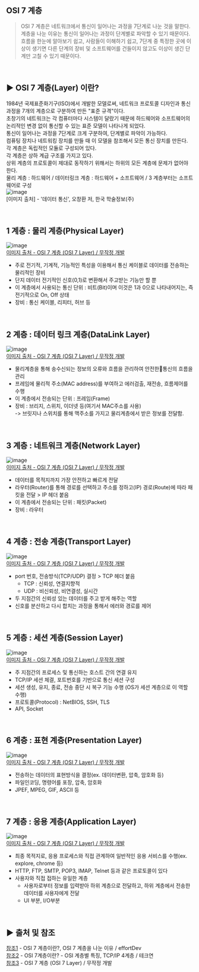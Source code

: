 ## OSI 7 계층
>OSI 7 계층은 네트워크에서 통신이 일어나는 과정을 7단계로 나눈 것을 말한다.<br>
계층을 나눈 이유는 통신이 일어나는 과정이 단계별로 파악할 수 있기 때문이다.<br>
흐름을 한눈에 알아보기 쉽고, 사람들이 이해하기 쉽고,
7단계 중 특정한 곳에 이상이 생기면 다른 단계의 장비 및 소프트웨어를 건들이지 않고도 이상이 생긴 단계만 고칠 수 있기 때문이다.<br>

<br>

## ▶️ OSI 7 계층(Layer) 이란?
1984년 국제표준화기구(ISO)에서 개발한 모델로써, 네트워크 프로토콜 디자인과 통신 과정을 7개의 계층으로
구분하여 만든 "표준 규격"이다.<br> 초창기의 네트워크는 각 컴퓨터마다 시스템이 달랐기 때문에 하드웨어와
소프트웨어의 논리적인 변경 없이 통신할 수 있는 표준 모델이 나타나게 되었다.<br>
통신이 일어나는 과정을 7단계로 크게 구분하여, 단계별로 파악이 가능하다.<br>
컴퓨팅 장치나 네트워킹 장치를 만들 때 이 모델을 참조해서 모든 통신 장치를 만든다.<br>
각 계층은 독립적인 모듈로 구성되어 있다.<br>
각 계층은 상하 계급 구조를 가지고 있다.<br>
상위 계층의 프로토콜이 제대로 동작하기 위해서는 하위의 모든 계층에 문제가 없어야 한다.<br>
물리 계층 : 하드웨어 /  데이터링크 계층 : 하드웨어 + 소프트웨어 / 3 계층부터는 소프트웨어로 구성<br>
![image](https://user-images.githubusercontent.com/117061586/232315122-9dba849a-3ed0-425e-993a-87387d405115.png)<br>
[이미지 출처] - '데이터 통신', 오창환 저, 한국 학술정보(주)


<br>

## 1 계층 : 물리 계층(Physical Layer)
![image](https://user-images.githubusercontent.com/117061586/232315233-5608be0f-6540-452d-ab0f-ef00cc114d8a.png)<br>
[이미지 출처 - OSI 7 계층 (OSI 7 Layer) / 무작정 개발](https://backendcode.tistory.com/167)<br>
* 주로 전기적, 기계적, 기능적인 특성을 이용해서 통신 케이블로 데이터를 전송하는 물리적인 장비<br>
* 단지 데이터 전기적인 신호(0,1)로 변환해서 주고받는 기능만 할 뿐<br>
* 이 계층에서 사용되는 통신 단위 : 비트(Bit)이며 이것은 1과 0으로 나타내어지는, 즉 전기적으로 On, Off 상태<br>
* 장비 : 통신 케이블, 리피터, 허브 등<br>


<br>

## 2 계층 : 데이터 링크 계층(DataLink Layer)
![image](https://user-images.githubusercontent.com/117061586/232315353-1fa0dbf6-c462-4d08-8d3c-56e19c8d4e12.png)<br>
[이미지 출처 - OSI 7 계층 (OSI 7 Layer) / 무작정 개발](https://backendcode.tistory.com/167)<br>
* 물리계층을 통해 송수신되는 정보의 오류와 흐름을 관리하여 안전한통신의 흐름을 관리<br>
* 프레임에 물리적 주소(MAC address)를 부여하고 에러검출, 재전송, 흐름제어를 수행<br>
* 이 계층에서 전송되는 단위 : 프레임(Frame)<br>
* 장비 : 브리지, 스위치, 이더넷 등(여기서 MAC주소를 사용)<br>
-> 브릿지나 스위치를 통해 맥주소를 가지고 물리계층에서 받은 정보를 전달함.<br>


<br>

## 3 계층 : 네트워크 계층(Network Layer)
![image](https://user-images.githubusercontent.com/117061586/232315540-02edb32a-98d5-47f0-bd1d-bf894f29d06f.png)<br>
[이미지 출처 - OSI 7 계층 (OSI 7 Layer) / 무작정 개발](https://backendcode.tistory.com/167)<br>
* 데이터를 목적지까지 가장 안전하고 빠르게 전달<br>
* 라우터(Router)를 통해 경로를 선택하고 주소를 정하고(IP) 경로(Route)에 따라 패킷을 전달 > IP 헤더 붙음<br>
* 이 계층에서 전송되는 단위 : 패킷(Packet)<br>
* 장비 : 라우터<br>


<br>

## 4 계층 : 전송 계층(Transport Layer)
![image](https://user-images.githubusercontent.com/117061586/232315660-43f5fd4c-dd92-4ad6-a26b-971f85693043.png)<br>
[이미지 출처 - OSI 7 계층 (OSI 7 Layer) / 무작정 개발](https://backendcode.tistory.com/167)<br>
* port 번호, 전송방식(TCP/UDP) 결정 > TCP 헤더 붙음<br>
    * TCP : 신뢰성, 연결지향적<br>
    * UDP : 비신뢰성, 비연결성, 실시간<br>
* 두 지점간의 신뢰성 있는 데이터를 주고 받게 해주는 역할<br>
* 신호를 분산하고 다시 합치는 과정을 통해서 에러와 경로를 제어<br>


<br>

## 5 계층 : 세션 계층(Session Layer)
![image](https://user-images.githubusercontent.com/117061586/232315716-410d18a5-39cf-4789-8894-26bc0fb987e8.png)<br>
[이미지 출처 - OSI 7 계층 (OSI 7 Layer) / 무작정 개발](https://backendcode.tistory.com/167)<br>
* 주 지점간의 프로세스 및 통신하는 호스트 간의 연결 유지<br>
* TCP/IP 세션 체결, 포트번호를 기반으로 통신 세션 구성<br>
* 세션 생성, 유지, 종료, 전송 중단 시 복구 기능 수행 (OS가 세션 계층으로 이 역할 수행)<br>
* 프로토콜(Protocol) : NetBIOS, SSH, TLS<br>
* API, Socket<br>

<br>

## 6 계층 : 표현 계층(Presentation Layer)
![image](https://user-images.githubusercontent.com/117061586/232315850-30bdb161-cd50-4356-8992-d7692262bee2.png)<br>
[이미지 출처 - OSI 7 계층 (OSI 7 Layer) / 무작정 개발](https://backendcode.tistory.com/167)<br>
* 전송하는 데이터의 표현방식을 결정(ex. 데이터변환, 압축, 암호화 등)<br>
* 파일인코딩, 명령어를 포장, 압축, 암호화<br>
* JPEF, MPEG, GIF, ASCII 등<br>


<br>

## 7 계층 : 응용 계층(Application Layer)
![image](https://user-images.githubusercontent.com/117061586/232315905-b9d69f34-0e51-4d3f-a043-11044fb7f250.png)<br>
[이미지 출처 - OSI 7 계층 (OSI 7 Layer) / 무작정 개발](https://backendcode.tistory.com/167)<br>
* 최종 목적지로, 응용 프로세스와 직접 관계하여 일반적인 응용 서비스를 수행(ex. explore, chrome 등)<br>
* HTTP, FTP, SMTP, POP3, IMAP, Telnet 등과 같은 프로토콜이 있다<br>
* 사용자와 직접 접하는 유일한 계층<br>
    * 사용자로부터 정보를 입력받아 하위 계층으로 전달하고, 하위 계층에서 전송한 데이터를 사용자에게 전달<br>
    * UI 부분, I/O부분<br>

<br>

## ▶️ 출처 및 참조
[참조1](https://shlee0882.tistory.com/110) - OSI 7 계층이란?, OSI 7 계층을 나눈 이유 / effortDev <br>
[참조2](https://lxxyeon.tistory.com/155) -  OSI 7계층이란? - OSI 계층별 특징, TCP/IP 4계층 / 테크연<br>
[참조3](https://backendcode.tistory.com/167) - OSI 7 계층 (OSI 7 Layer) / 무작정 개발